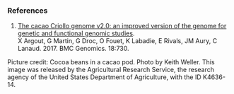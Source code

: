 ### References

1.  [The cacao Criollo genome v2.0: an improved version of the genome
    for genetic and functional genomic
    studies](http://dx.doi.org/10.1186/s12864-017-4120-9).\
    X Argout, G Martin, G Droc, O Fouet, K Labadie, E Rivals, JM Aury, C
    Lanaud. 2017. BMC Genomics. 18:730.

Picture credit: Cocoa beans in a cacao pod. Photo by Keith Weller. This
image was released by the Agricultural Research Service, the research
agency of the United States Department of Agriculture, with the ID
K4636-14.
